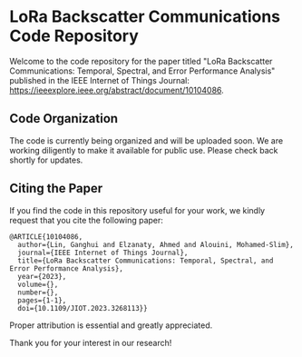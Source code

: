 # LoRa Backscatter Communications Code Repository

Welcome to the code repository for the paper titled "LoRa Backscatter Communications: Temporal, Spectral, and Error Performance Analysis" published in the IEEE Internet of Things Journal: https://ieeexplore.ieee.org/abstract/document/10104086.

## Code Organization

The code is currently being organized and will be uploaded soon. We are working diligently to make it available for public use. Please check back shortly for updates.

## Citing the Paper

If you find the code in this repository useful for your work, we kindly request that you cite the following paper:


```plaintext
@ARTICLE{10104086,
  author={Lin, Ganghui and Elzanaty, Ahmed and Alouini, Mohamed-Slim},
  journal={IEEE Internet of Things Journal}, 
  title={LoRa Backscatter Communications: Temporal, Spectral, and Error Performance Analysis}, 
  year={2023},
  volume={},
  number={},
  pages={1-1},
  doi={10.1109/JIOT.2023.3268113}}
```

Proper attribution is essential and greatly appreciated.

Thank you for your interest in our research!
